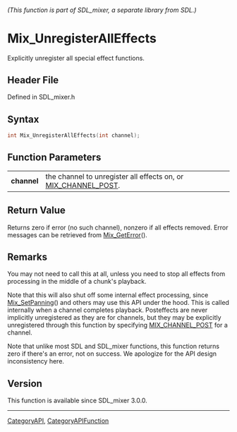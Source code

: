 ###### (This function is part of SDL_mixer, a separate library from SDL.)
# Mix_UnregisterAllEffects

Explicitly unregister all special effect functions.

## Header File

Defined in SDL_mixer.h

## Syntax

```c
int Mix_UnregisterAllEffects(int channel);

```

## Function Parameters

|                 |                                                                                    |
| --------------- | ---------------------------------------------------------------------------------- |
| **channel**     | the channel to unregister all effects on, or [MIX_CHANNEL_POST](MIX_CHANNEL_POST). |

## Return Value

Returns zero if error (no such channel), nonzero if all effects removed.
Error messages can be retrieved from [Mix_GetError](Mix_GetError)().

## Remarks

You may not need to call this at all, unless you need to stop all effects
from processing in the middle of a chunk's playback.

Note that this will also shut off some internal effect processing, since
[Mix_SetPanning](Mix_SetPanning)() and others may use this API under the
hood. This is called internally when a channel completes playback.
Posteffects are never implicitly unregistered as they are for channels, but
they may be explicitly unregistered through this function by specifying
[MIX_CHANNEL_POST](MIX_CHANNEL_POST) for a channel.

Note that unlike most SDL and SDL_mixer functions, this function returns
zero if there's an error, not on success. We apologize for the API design
inconsistency here.

## Version

This function is available since SDL_mixer 3.0.0.

----
[CategoryAPI](CategoryAPI), [CategoryAPIFunction](CategoryAPIFunction)

